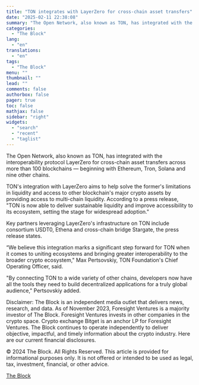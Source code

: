 ```yaml
---
title: "TON integrates with LayerZero for cross-chain asset transfers"
date: "2025-02-11 22:38:08"
summary: "The Open Network, also known as TON, has integrated with the interoperability protocol LayerZero for cross-chain asset transfers across more than 100 blockchains — beginning with Ethereum, Tron, Solana and nine other chains.TON's integration with LayerZero aims to help solve the former's limitations in liquidity and access to other blockchain's..."
categories:
  - "The Block"
lang:
  - "en"
translations:
  - "en"
tags:
  - "The Block"
menu: ""
thumbnail: ""
lead: ""
comments: false
authorbox: false
pager: true
toc: false
mathjax: false
sidebar: "right"
widgets:
  - "search"
  - "recent"
  - "taglist"
---
```


The Open Network, also known as TON, has integrated with the interoperability protocol LayerZero for cross-chain asset transfers across more than 100 blockchains — beginning with Ethereum, Tron, Solana and nine other chains.

TON's integration with LayerZero aims to help solve the former's limitations in liquidity and access to other blockchain's major crypto assets by providing access to multi-chain liquidity. According to a press release, "TON is now able to deliver sustainable liquidity and improve accessibility to its ecosystem, setting the stage for widespread adoption."

Key partners leveraging LayerZero's infrastructure on TON include consortium USDT0, Ethena and cross-chain bridge Stargate, the press release states.

“We believe this integration marks a significant step forward for TON when it comes to uniting ecosystems and bringing greater interoperability to the broader crypto ecosystem," Max Pertsovskiy, TON Foundation's Chief Operating Officer, said.

"By connecting TON to a wide variety of other chains, developers now have all the tools they need to build decentralized applications for a truly global audience," Pertsovskiy added.

Disclaimer: The Block is an independent media outlet that delivers news, research, and data. As of November 2023, Foresight Ventures is a majority investor of The Block. Foresight Ventures invests in other companies in the crypto space. Crypto exchange Bitget is an anchor LP for Foresight Ventures. The Block continues to operate independently to deliver objective, impactful, and timely information about the crypto industry. Here are our current financial disclosures.

© 2024 The Block. All Rights Reserved. This article is provided for informational purposes only. It is not offered or intended to be used as legal, tax, investment, financial, or other advice.

[The Block](https://www.tradingview.com/news/the_block:dce04c899094b:0-ton-integrates-with-layerzero-for-cross-chain-asset-transfers/)
